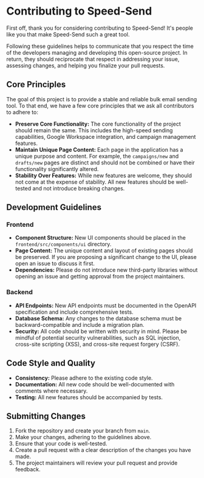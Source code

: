 # Contributing to Speed-Send

First off, thank you for considering contributing to Speed-Send! It's people like you that make Speed-Send such a great tool.

Following these guidelines helps to communicate that you respect the time of the developers managing and developing this open-source project. In return, they should reciprocate that respect in addressing your issue, assessing changes, and helping you finalize your pull requests.

## Core Principles

The goal of this project is to provide a stable and reliable bulk email sending tool. To that end, we have a few core principles that we ask all contributors to adhere to:

*   **Preserve Core Functionality:** The core functionality of the project should remain the same. This includes the high-speed sending capabilities, Google Workspace integration, and campaign management features.
*   **Maintain Unique Page Content:** Each page in the application has a unique purpose and content. For example, the `campaigns/new` and `drafts/new` pages are distinct and should not be combined or have their functionality significantly altered.
*   **Stability Over Features:** While new features are welcome, they should not come at the expense of stability. All new features should be well-tested and not introduce breaking changes.

## Development Guidelines

### Frontend

*   **Component Structure:** New UI components should be placed in the `frontend/src/components/ui` directory.
*   **Page Content:** The unique content and layout of existing pages should be preserved. If you are proposing a significant change to the UI, please open an issue to discuss it first.
*   **Dependencies:** Please do not introduce new third-party libraries without opening an issue and getting approval from the project maintainers.

### Backend

*   **API Endpoints:** New API endpoints must be documented in the OpenAPI specification and include comprehensive tests.
*   **Database Schema:** Any changes to the database schema must be backward-compatible and include a migration plan.
*   **Security:** All code should be written with security in mind. Please be mindful of potential security vulnerabilities, such as SQL injection, cross-site scripting (XSS), and cross-site request forgery (CSRF).

## Code Style and Quality

*   **Consistency:** Please adhere to the existing code style.
*   **Documentation:** All new code should be well-documented with comments where necessary.
*   **Testing:** All new features should be accompanied by tests.

## Submitting Changes

1.  Fork the repository and create your branch from `main`.
2.  Make your changes, adhering to the guidelines above.
3.  Ensure that your code is well-tested.
4.  Create a pull request with a clear description of the changes you have made.
5.  The project maintainers will review your pull request and provide feedback.
